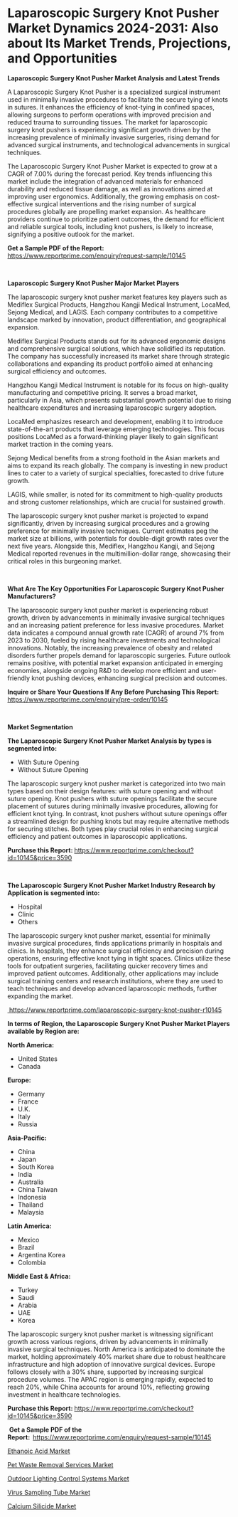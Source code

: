 <p><h1>Laparoscopic Surgery Knot Pusher Market Dynamics 2024-2031: Also about Its Market Trends, Projections, and Opportunities</h1></p><p><strong>Laparoscopic Surgery Knot Pusher Market Analysis and Latest Trends</strong></p>
<p><p>A Laparoscopic Surgery Knot Pusher is a specialized surgical instrument used in minimally invasive procedures to facilitate the secure tying of knots in sutures. It enhances the efficiency of knot-tying in confined spaces, allowing surgeons to perform operations with improved precision and reduced trauma to surrounding tissues. The market for laparoscopic surgery knot pushers is experiencing significant growth driven by the increasing prevalence of minimally invasive surgeries, rising demand for advanced surgical instruments, and technological advancements in surgical techniques.</p><p>The Laparoscopic Surgery Knot Pusher Market is expected to grow at a CAGR of 7.00% during the forecast period. Key trends influencing this market include the integration of advanced materials for enhanced durability and reduced tissue damage, as well as innovations aimed at improving user ergonomics. Additionally, the growing emphasis on cost-effective surgical interventions and the rising number of surgical procedures globally are propelling market expansion. As healthcare providers continue to prioritize patient outcomes, the demand for efficient and reliable surgical tools, including knot pushers, is likely to increase, signifying a positive outlook for the market.</p></p>
<p><strong>Get a Sample PDF of the Report:&nbsp;</strong> <a href="https://www.reportprime.com/enquiry/request-sample/10145">https://www.reportprime.com/enquiry/request-sample/10145</a></p>
<p>&nbsp;</p>
<p><strong>Laparoscopic Surgery Knot Pusher Major Market Players</strong></p>
<p><p>The laparoscopic surgery knot pusher market features key players such as Mediflex Surgical Products, Hangzhou Kangji Medical Instrument, LocaMed, Sejong Medical, and LAGIS. Each company contributes to a competitive landscape marked by innovation, product differentiation, and geographical expansion.</p><p>Mediflex Surgical Products stands out for its advanced ergonomic designs and comprehensive surgical solutions, which have solidified its reputation. The company has successfully increased its market share through strategic collaborations and expanding its product portfolio aimed at enhancing surgical efficiency and outcomes. </p><p>Hangzhou Kangji Medical Instrument is notable for its focus on high-quality manufacturing and competitive pricing. It serves a broad market, particularly in Asia, which presents substantial growth potential due to rising healthcare expenditures and increasing laparoscopic surgery adoption.</p><p>LocaMed emphasizes research and development, enabling it to introduce state-of-the-art products that leverage emerging technologies. This focus positions LocaMed as a forward-thinking player likely to gain significant market traction in the coming years.</p><p>Sejong Medical benefits from a strong foothold in the Asian markets and aims to expand its reach globally. The company is investing in new product lines to cater to a variety of surgical specialties, forecasted to drive future growth.</p><p>LAGIS, while smaller, is noted for its commitment to high-quality products and strong customer relationships, which are crucial for sustained growth.</p><p>The laparoscopic surgery knot pusher market is projected to expand significantly, driven by increasing surgical procedures and a growing preference for minimally invasive techniques. Current estimates peg the market size at billions, with potentials for double-digit growth rates over the next five years. Alongside this, Mediflex, Hangzhou Kangji, and Sejong Medical reported revenues in the multimillion-dollar range, showcasing their critical roles in this burgeoning market.</p></p>
<p>&nbsp;</p>
<p><strong>What Are The Key Opportunities For Laparoscopic Surgery Knot Pusher Manufacturers?</strong></p>
<p><p>The laparoscopic surgery knot pusher market is experiencing robust growth, driven by advancements in minimally invasive surgical techniques and an increasing patient preference for less invasive procedures. Market data indicates a compound annual growth rate (CAGR) of around 7% from 2023 to 2030, fueled by rising healthcare investments and technological innovations. Notably, the increasing prevalence of obesity and related disorders further propels demand for laparoscopic surgeries. Future outlook remains positive, with potential market expansion anticipated in emerging economies, alongside ongoing R&D to develop more efficient and user-friendly knot pushing devices, enhancing surgical precision and outcomes.</p></p>
<p><strong>Inquire or Share Your Questions If Any Before Purchasing This Report:</strong> <a href="https://www.reportprime.com/enquiry/pre-order/10145">https://www.reportprime.com/enquiry/pre-order/10145</a></p>
<p>&nbsp;</p>
<p><strong>Market Segmentation</strong></p>
<p><strong>The Laparoscopic Surgery Knot Pusher Market Analysis by types is segmented into:</strong></p>
<p><ul><li>With Suture Opening</li><li>Without Suture Opening</li></ul></p>
<p><p>The laparoscopic surgery knot pusher market is categorized into two main types based on their design features: with suture opening and without suture opening. Knot pushers with suture openings facilitate the secure placement of sutures during minimally invasive procedures, allowing for efficient knot tying. In contrast, knot pushers without suture openings offer a streamlined design for pushing knots but may require alternative methods for securing stitches. Both types play crucial roles in enhancing surgical efficiency and patient outcomes in laparoscopic applications.</p></p>
<p><strong>Purchase this Report:&nbsp;</strong><a href="https://www.reportprime.com/checkout?id=10145&price=3590">https://www.reportprime.com/checkout?id=10145&price=3590</a></p>
<p>&nbsp;</p>
<p><strong>The Laparoscopic Surgery Knot Pusher Market Industry Research by Application is segmented into:</strong></p>
<p><ul><li>Hospital</li><li>Clinic</li><li>Others</li></ul></p>
<p><p>The laparoscopic surgery knot pusher market, essential for minimally invasive surgical procedures, finds applications primarily in hospitals and clinics. In hospitals, they enhance surgical efficiency and precision during operations, ensuring effective knot tying in tight spaces. Clinics utilize these tools for outpatient surgeries, facilitating quicker recovery times and improved patient outcomes. Additionally, other applications may include surgical training centers and research institutions, where they are used to teach techniques and develop advanced laparoscopic methods, further expanding the market.</p></p>
<p><a href="https://www.reportprime.com/laparoscopic-surgery-knot-pusher-r10145">&nbsp;https://www.reportprime.com/laparoscopic-surgery-knot-pusher-r10145</a></p>
<p><strong>In terms of Region, the Laparoscopic Surgery Knot Pusher Market Players available by Region are:</strong></p>
<p>
    <p> <strong> North America: </strong>
        <ul>
            <li>United States</li>
            <li>Canada</li>
        </ul>
        </p> 
    <p> <strong> Europe: </strong>
        <ul>
            <li>Germany</li>
            <li>France</li>
            <li>U.K.</li>
            <li>Italy</li>
            <li>Russia</li>
        </ul>
        </p> 
    <p> <strong> Asia-Pacific: </strong>
        <ul>
            <li>China</li>
            <li>Japan</li>
            <li>South Korea</li>
            <li>India</li>
            <li>Australia</li>
            <li>China Taiwan</li>
            <li>Indonesia</li>
            <li>Thailand</li>
            <li>Malaysia</li>
        </ul>
        </p> 
    <p> <strong> Latin America: </strong>
        <ul>
            <li>Mexico</li>
            <li>Brazil</li>
            <li>Argentina Korea</li>
            <li>Colombia</li>
        </ul>
        </p> 
    <p> <strong> Middle East & Africa: </strong>
        <ul>
            <li>Turkey</li>
            <li>Saudi</li>
            <li>Arabia</li>
            <li>UAE</li>
            <li>Korea</li>
        </ul>
    </p>
    </p>
<p><p>The laparoscopic surgery knot pusher market is witnessing significant growth across various regions, driven by advancements in minimally invasive surgical techniques. North America is anticipated to dominate the market, holding approximately 40% market share due to robust healthcare infrastructure and high adoption of innovative surgical devices. Europe follows closely with a 30% share, supported by increasing surgical procedure volumes. The APAC region is emerging rapidly, expected to reach 20%, while China accounts for around 10%, reflecting growing investment in healthcare technologies.</p></p>
<p><strong>Purchase this Report: </strong><a href="https://www.reportprime.com/checkout?id=10145&price=3590">https://www.reportprime.com/checkout?id=10145&price=3590</a></p>
<p>&nbsp;<strong>Get a Sample PDF of the Report:&nbsp;&nbsp;</strong><a href="https://www.reportprime.com/enquiry/request-sample/10145">https://www.reportprime.com/enquiry/request-sample/10145</a></p>
<p><strong></strong></p>
<p><p><a href="https://issuu.com/reportprime-2/docs/ethanoic-acid-market-size-2030.pptx_0b1d6bbf4d7866">Ethanoic Acid Market</a></p><p><a href="https://www.linkedin.com/pulse/global-pet-waste-removal-services-market-trends-innovations-forward-looking-wroof?trackingId=PcJBBG2pRTiPAtkvPXxF1w%3D%3D">Pet Waste Removal Services Market</a></p><p><a href="https://www.linkedin.com/pulse/strategic-market-insights-global-outdoor-lighting-control-systems-k4tvf?trackingId=Tp3FfJA3Tb2JKXdR8Tsx4w%3D%3D">Outdoor Lighting Control Systems Market</a></p><p><a href="https://github.com/FlorianWolf90/Market-Research-Report-List-1/blob/main/virus-sampling-tube-market.md">Virus Sampling Tube Market</a></p><p><a href="https://medium.com/@nyahmertz1962/what-is-calcium-silicide-market-8072c9df5019">Calcium Silicide Market</a></p></p>